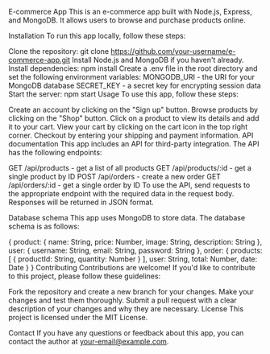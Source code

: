 E-commerce App
This is an e-commerce app built with Node.js, Express, and MongoDB. It allows users to browse and purchase products online.

Installation
To run this app locally, follow these steps:

Clone the repository: git clone https://github.com/your-username/e-commerce-app.git
Install Node.js and MongoDB if you haven't already.
Install dependencies: npm install
Create a .env file in the root directory and set the following environment variables:
MONGODB_URI - the URI for your MongoDB database
SECRET_KEY - a secret key for encrypting session data
Start the server: npm start
Usage
To use this app, follow these steps:

Create an account by clicking on the "Sign up" button.
Browse products by clicking on the "Shop" button.
Click on a product to view its details and add it to your cart.
View your cart by clicking on the cart icon in the top right corner.
Checkout by entering your shipping and payment information.
API documentation
This app includes an API for third-party integration. The API has the following endpoints:

GET /api/products - get a list of all products
GET /api/products/:id - get a single product by ID
POST /api/orders - create a new order
GET /api/orders/:id - get a single order by ID
To use the API, send requests to the appropriate endpoint with the required data in the request body. Responses will be returned in JSON format.

Database schema
This app uses MongoDB to store data. The database schema is as follows:


{
  product: {
    name: String,
    price: Number,
    image: String,
    description: String
  },
  user: {
    username: String,
    email: String,
    password: String
  },
  order: {
    products: [
      {
        productId: String,
        quantity: Number
      }
    ],
    user: String,
    total: Number,
    date: Date
  }
}
Contributing
Contributions are welcome! If you'd like to contribute to this project, please follow these guidelines:

Fork the repository and create a new branch for your changes.
Make your changes and test them thoroughly.
Submit a pull request with a clear description of your changes and why they are necessary.
License
This project is licensed under the MIT License.

Contact
If you have any questions or feedback about this app, you can contact the author at your-email@example.com.
